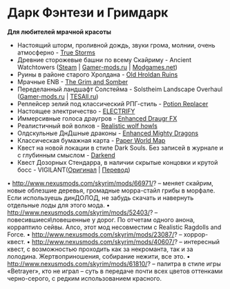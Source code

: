 # Дарк Фэнтези и Гримдарк

**Для любителей мрачной красоты**

+ Настоящий шторм, проливной дождь, звуки грома, молнии, очень атмосферно - [True Storms](http://www.nexusmods.com/skyrim/mods/63478/)
+ Древние сторожевые башни по всему Скайриму - Anсient Watchtowers ([Steam](http://steamcommunity.com/sharedfiles/filedetails/?id=94173251) | [Gamer-mods.ru](http://gamer-mods.ru/load/tes_v_skyrim/doma_i_lokacii/skyrim_drevnie_storozhevye_bashni_v1_7_ancient_watchtowers/15-1-0-841) | [Modgames.net](http://modgames.net/load/tes_v_skyrim/doma_i_lokacii/1/254-1-0-13736))
+ Руины в районе старого Хролдана - [Old Hroldan Ruins](http://www.nexusmods.com/skyrim/mods/66578/)
+ Мрачные ENB - [The Grim and Somber](http://www.nexusmods.com/skyrim/mods/50501/)
+ Переделанный ландшафт Солстейма - Solstheim Landscape Overhaul ([Gamer-mods.ru](http://gamer-mods.ru/load/tes_v_skyrim/graficheskie_mody/pejzazhi_solstejma/3-1-0-2677) | [TESAll.ru](http://tesall.ru/files/file/6989-ulucsenie-landsafta-solstejma/))
+ Реплейсер зелий под классический РПГ-стиль - [Potion Replacer](http://www.loverslab.com/files/file/1628-potion-replacer/)
+ Настоящее электричество - [ELECTRIFY](http://www.nexusmods.com/skyrim/mods/58695/)
+ Иммерсивные голоса драугров - [Enhanced Draugr FX](http://www.nexusmods.com/skyrim/mods/58359/)
+ Реалистичный вой волков - [Realistic wolf howls](http://www.nexusmods.com/skyrim/mods/30636/)
+ Олдскульные ДнДшные драконы - [Enhanced Mighty Dragons](http://erkeilmods.altervista.org/skyrim/enhanced-mighty-dragons/)
+ Классическая бумажная карта - [Paper World Map](http://www.nexusmods.com/skyrim/mods/25501/)
+ Квест на новой локации в стиле Dark Souls. Без записей в журнале и с глубинным смыслом - [Darkend](http://www.nexusmods.com/skyrim/mods/67559/)
+ Квест Дозорных Стендарра, в наличии скрытые концовки и крутой босс - VIGILANT([Оригинал](http://www.nexusmods.com/skyrim/mods/67103/) | [Перевод](http://www.nexusmods.com/skyrim/mods/71676/))

• http://www.nexusmods.com/skyrim/mods/66971/? – меняет скайрим, новые облезшие деревья, громадные морра-стайл грибы в морфале. Если используешь динДОЛОД, не забудь скачать и навернуть отдельные лоды для этого мода.
• http://www.nexusmods.com/skyrim/mods/52403/? – повесившиеся\повешенные у дорог. По отчетам одного анона, корраптило сейвы. Алсо, этот мод несовместим с Realistic Ragdolls and Force.
• http://www.nexusmods.com/skyrim/mods/23087/? – хоррор-квест.
• http://www.nexusmods.com/skyrim/mods/40607/? – интересный квест, с возможностью проходить как за некроманта, так и за лолодина. Жертвоприношения, собирание нежити, все это.
• http://www.nexusmods.com/skyrim/mods/61810/? – палитра в стиле игры «Betrayer», кто не играл – суть в передаче почти всех цветов оттенками черно-серого, с редким использованием красного.

